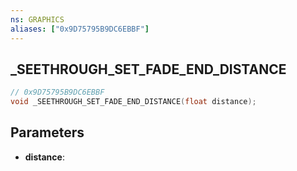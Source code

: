 ```yaml
---
ns: GRAPHICS
aliases: ["0x9D75795B9DC6EBBF"]
---
```

## _SEETHROUGH_SET_FADE_END_DISTANCE

```c
// 0x9D75795B9DC6EBBF
void _SEETHROUGH_SET_FADE_END_DISTANCE(float distance);
```

## Parameters
* **distance**:

